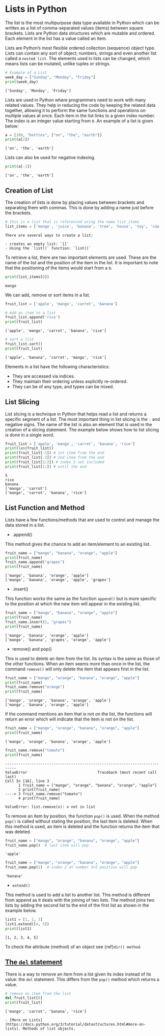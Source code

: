 # Lists in Python

The list is the most multipurpose data type available in Python which can be written as a list of comma-separated values (items) between square brackets. Lists are Python data structures which are mutable and ordered. Each element in the list has a value called an item.

Lists are Python’s most flexible ordered collection (sequence) object type. Lists can contain any sort of object; numbers, strings and even another list called a `nested list`. The elements used in lists can be changed, which means lists can be mutated, unlike tuples or strings.

```py
# Example of a List 
week_day = ["Sunday", "Monday", "Friday"]
print(week_day)
```

```console
['Sunday', 'Monday', 'Friday']
```

Lists are used in Python where programmers need to work with many related values. They help in reducing the code by keeping the related data together, allowing it to perform the same functions and operations on multiple values at once. Each item in the list links to a given index number. The index is an integer value starting from `0`. An example of a list is given below:

```py
a = [100, "bottles", ["on", "the", "earth"]]
print(a[2])
```

```console
['on', 'the', 'earth']
```

Lists can also be used for negative indexing.

```py
print(a[-1])
```

```console
['on', 'the', 'earth']
```

## Creation of List

The creation of lists is done by placing values between brackets and separating them with commas. This is done by adding a name just before the brackets.

```py
# this is a list that is referenced using the name list_items
list_items = ['mango', 'juice', 'banana', 'tree', 'house', 'toy', 'cow', 'horse']
```

```{Note}
There are several ways to create a list:

- creates an empty list: `[]`
- Using the `list()` function: `list()`
```

To retrieve a list, there are two important elements are used. These are the name of the list and the position of the item in the list. It is important to note that the positioning of the items would start from a `0`.

```py
print(list_items[0])
```

```console
mango
```

We can add, remove or sort items in a list.

```py
fruit_list = ['apple', 'mango', 'carrot', 'banana']
```

```py
# Add an item to a list
fruit_list.append('rice')
print(fruit_list)
```

```console
['apple', 'mango', 'carrot', 'banana', 'rice']
```

```py
# sort a list
fruit_list.sort()
print(fruit_list)
```

```console
['apple', 'banana', 'carrot', 'mango', 'rice']
```

Elements in a list have the following characteristics:

- They are accessed via indices.
- They maintain their ordering unless explicitly re-ordered.
- They can be of any type, and types can be mixed.

## List Slicing

List slicing is a technique in Python that helps read a list and returns a specific segment of a list. The most important thing in list slicing is the `:` and negative signs. The name of the list is also an element that is used in the creation of a slicing statement. The example below shows how to list slicing is done in a single word.

```py
fruit_list = ['apple', 'mango', 'carrot', 'banana', 'rice']
print(len(fruit_list))
print(fruit_list[-1]) # 1st item from the end
print(fruit_list[-2]) # 2nd item from the end
print(fruit_list[1:3]) # index 3 not included
print(fruit_list[1:]) # until the end
```

```console
5
rice
banana
['mango', 'carrot']
['mango', 'carrot', 'banana', 'rice']
```

## List Function and Method

Lists have a few functions/methods that are used to control and manage the data stored in a list.

- .append()

This method gives the chance to add an item/element to an existing list.

```py
fruit_name = ["mango", "banana", "orange", "apple"]
print(fruit_name)
fruit_name.append("grapes")
print(fruit_name)
```

```console
['mango', 'banana', 'orange', 'apple']
['mango', 'banana', 'orange', 'apple', 'grapes']
```

- .insert()

This function works the same as the function `append()` but is more specific to the position at which the new item will appear in the existing list.

```py
fruit_name = ["mango", "banana", "orange", "apple"]
print(fruit_name)
fruit_name.insert(2, "grapes")
print(fruit_name)
```

```console
['mango', 'banana', 'orange', 'apple']
['mango', 'banana', 'grapes', 'orange', 'apple']
```

- remove() and pop()

This is used to delete an item from the list. Its syntax is the same as those of the other functions. When an item seems more than once in the list, the command `remove()` will only delete the item that appears first in the list.

```py
fruit_name = ["mango", "orange", "banana", "orange", "apple"]
print(fruit_name)
fruit_name.remove("orange")
print(fruit_name)
```

```console
['mango', 'orange', 'banana', 'orange', 'apple']
['mango', 'banana', 'orange', 'apple']
```

If the command mentions an item that is not on the list, the functions will return an error which will indicate that the item is not on the list.

```py
fruit_name = ["mango", "orange", "banana", "orange", "apple"]
print(fruit_name)
```

```console
['mango', 'orange', 'banana', 'orange', 'apple']
```

```py
fruit_name.remove("tomato")
print(fruit_name)
```

```console
---------------------------------------------------------------------------
ValueError                                Traceback (most recent call last)
Cell In [16], line 3
      1 fruit_name = ["mango", "orange", "banana", "orange", "apple"]
      2 print(fruit_name)
----> 3 fruit_name.remove("tomato")
      4 print(fruit_name)

ValueError: list.remove(x): x not in list
```

To remove an item by position, the function `pop()` is used. When the method `pop()` is called without stating the position, the last item is deleted. When this method is used, an item is deleted and the function returns the item that was deleted.

```py
fruit_name = ["mango", "orange", "banana", "orange", "apple"]
fruit_name.pop()  # last item will pop
```

```console
'apple'
```

```py
fruit_name = ["mango", "orange", "banana", "orange", "apple"]
fruit_name.pop(2)  # index 2 at number 3rd position will pop
```

```console
'banana'
```

- `extend()`

This method is used to add a list to another list. This method is different from append as it deals with the joining of two lists. The method joins two lists by adding the second list to the end of the first list as shown in the example below.

```py
list1 = [1, 2, 3]
list1.extend([4, 5])
print(list1)
```

```console
[1, 2, 3, 4, 5]
```

To check the attribute (method) of an object see {ref}`dir() method`.

## [The `del` statement](https://docs.python.org/3/tutorial/datastructures.html#the-del-statement)

There is a way to remove an item from a list given its index instead of its value: the `del` statement. This differs from the `pop()` method which returns a value.

```py
# remove an item from the list
del fruit_list[0]
print(fruit_list)
```

```console
['mango', 'carrot', 'banana', 'rice']
```

```{seealso}
- [More on Lists](https://docs.python.org/3/tutorial/datastructures.html#more-on-lists). Methods of list objects.
```
